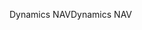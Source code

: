 <span data-ttu-id="3ec25-101">Dynamics NAV</span><span class="sxs-lookup"><span data-stu-id="3ec25-101">Dynamics NAV</span></span>